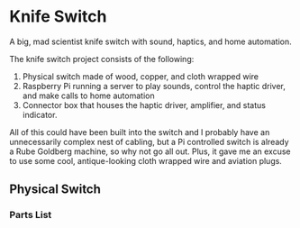 # Knife Switch
A big, mad scientist knife switch with sound, haptics, and home automation.

The knife switch project consists of the following:
1. Physical switch made of wood, copper, and cloth wrapped wire
2. Raspberry Pi running a server to play sounds, control the haptic driver, and make calls to home automation
3. Connector box that houses the haptic driver, amplifier, and status indicator.

All of this could have been built into the switch and I probably have an unnecessarily complex nest of cabling, but a Pi controlled switch is already a Rube Goldberg machine, so why not go all out. Plus, it gave me an excuse to use some cool, antique-looking cloth wrapped wire and aviation plugs.

## Physical Switch
### Parts List
